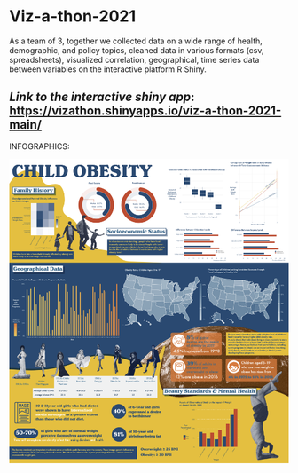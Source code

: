 # Viz-a-thon-2021

As a team of 3, together we collected data on a wide range of health, demographic, and policy topics, cleaned data in various formats (csv, spreadsheets), visualized correlation, geographical, time series data between variables on the interactive platform R Shiny.

## ***Link to the interactive shiny app***: https://vizathon.shinyapps.io/viz-a-thon-2021-main/
 
INFOGRAPHICS:

![](Viz-a-thon.png)
